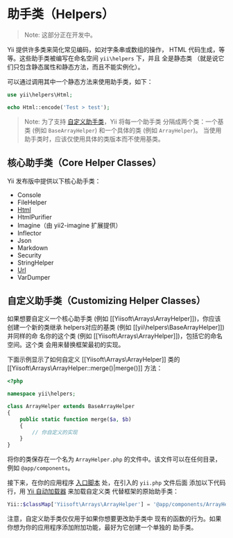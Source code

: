 助手类（Helpers）
==============

> Note: 这部分正在开发中。

Yii 提供许多类来简化常见编码，如对字条串或数组的操作，
HTML 代码生成，等等。这些助手类被编写在命名空间 `yii\helpers` 下，并且
全是静态类 （就是说它们只包含静态属性和静态方法，而且不能实例化）。

可以通过调用其中一个静态方法来使用助手类，如下：

```php
use yii\helpers\Html;

echo Html::encode('Test > test');
```

> Note: 为了支持 [自定义助手类](#customizing-helper-classes)，Yii 将每一个助手类
  分隔成两个类：一个基类 (例如 `BaseArrayHelper`) 和一个具体的类 (例如 `ArrayHelper`)。
  当使用助手类时，应该仅使用具体的类版本而不使用基类。


核心助手类（Core Helper Classes）
-----------------------------

Yii 发布版中提供以下核心助手类：

- Console
- FileHelper
- [Html](helper-html.md)
- HtmlPurifier
- Imagine（由 yii2-imagine 扩展提供）
- Inflector
- Json
- Markdown
- Security
- StringHelper
- [Url](helper-url.md)
- VarDumper


自定义助手类（Customizing Helper Classes） <span id="customizing-helper-classes"></span>
--------------------------------------

如果想要自定义一个核心助手类 (例如 [[Yiisoft\Arrays\ArrayHelper]])，你应该创建一个新的类继承
helpers对应的基类 (例如 [[yii\helpers\BaseArrayHelper]]) 并同样的命
名你的这个类 (例如 [[Yiisoft\Arrays\ArrayHelper]])，包括它的命名空间。这个类
会用来替换框架最初的实现。

下面示例显示了如何自定义 [[Yiisoft\Arrays\ArrayHelper]] 类的
[[Yiisoft\Arrays\ArrayHelper::merge()|merge()]] 方法：

```php
<?php

namespace yii\helpers;

class ArrayHelper extends BaseArrayHelper
{
    public static function merge($a, $b)
    {
        // 你自定义的实现
    }
}
```

将你的类保存在一个名为 `ArrayHelper.php` 的文件中。该文件可以在任何目录，例如 `@app/components`。

接下来，在你的应用程序 [入口脚本](structure-entry-scripts.md) 处，在引入的 `yii.php` 文件后面
添加以下代码行，用 [Yii 自动加载器](concept-autoloading.md) 来加载自定义类
代替框架的原始助手类：

```php
Yii::$classMap['Yiisoft\Arrays\ArrayHelper'] = '@app/components/ArrayHelper.php';
```

注意，自定义助手类仅仅用于如果你想要更改助手类中
现有的函数的行为。如果你想为你的应用程序添加附加功能，最好为它创建一个单独的
助手类。
